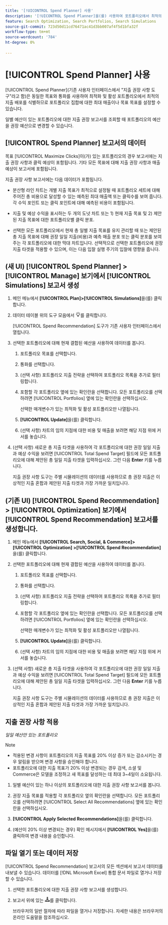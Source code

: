 ```yaml
---
title: '[!UICONTROL Spend Planner] 사용'
description: '[!UICONTROL Spend Planner]을(를) 사용하여 포트폴리오에서 최적의 지출 분포를 식별하는 방법에 대해 알아봅니다.'
feature: Search Optimization, Search Portfolios, Search Simulations
source-git-commit: 723d50d11cd76471ac41d3bb007af4f5d1bfa32f
workflow-type: tm+mt
source-wordcount: '784'
ht-degree: 0%

---
```


# [!UICONTROL Spend Planner] 사용

<!-- When this becomes a menu item, move file and TOC entry accordingly -->

[!UICONTROL Spend Planner]&#x200B;(기존 사용자 인터페이스에서 &quot;지출 권장 사항 도구&quot;라고 함)은 동일한 목표와 통화를 사용하여 최적화 및 활성 포트폴리오에서 최적의 지출 배포를 식별하므로 포트폴리오 집합에 대한 최대 매출이나 목표 목표를 설정할 수 있습니다.

일별 예산이 있는 포트폴리오에 대한 지출 권장 보고서를 조회할 때 포트폴리오의 예산을 권장 예산으로 변경할 수 있습니다.

## [!UICONTROL Spend Planner] 보고서의 데이터

목표 [!UICONTROL Maximize Clicks]이(가) 있는 포트폴리오의 경우 보고서에는 지출 권장 사항과 클릭 예상이 포함됩니다. 기타 모든 목표에 대해 지출 권장 사항과 매출 예상이 보고서에 포함됩니다.

지출 권장 사항 보고서에는 다음 데이터가 포함됩니다.

* 분산형 라인 차트는 개별 지출 목표가 최적으로 설정될 때 포트폴리오 세트에 대해 주어진 총 비용으로 달성할 수 있는 예측된 최대 매출액 또는 클릭수를 보여 줍니다. 각 수익 포인트 또는 클릭 포인트에 대해 예측된 비용이 포함됩니다.

* 지출 및 예상 수익을 표시하는 두 개의 도넛 차트 또는 1\) 현재 지출 목표 및 2\) 제안된 지출 목표에 대한 포트폴리오별 클릭 분포.

* 선택한 모든 포트폴리오에서 현재 총 일별 지출 목표를 유지 관리할 때 또는 제안된 총 지출 목표에 대해 권장 일일 지출(비용)과 예측 매출 분포 또는 클릭 분포를 보여주는 각 포트폴리오에 대한 막대 차트입니다. 선택적으로 선택한 포트폴리오에 권장 지출 타겟을 적용할 수 있으며, 이는 다음 입찰 실행 주기의 입찰에 영향을 줍니다.

## (새 UI) [!UICONTROL Spend Planner] > [!UICONTROL Manage] 보기에서 [!UICONTROL Simulations] 보고서 생성

<!-- The path will probably change, so then update the heading and instructions -->

1. 메인 메뉴에서 **[!UICONTROL Plan]>[!UICONTROL Simulations]**&#x200B;을(를) 클릭합니다.

1. 데이터 테이블 위의 도구 모음에서 ![지출 계획자](/help/search-social-commerce/assets/spend-planner-icon.png "지출 계획자")를 클릭합니다.

   [!UICONTROL Spend Recommendation] 도구가 기존 사용자 인터페이스에서 열립니다.

1. 선택한 포트폴리오에 대해 현재 결합된 예산을 사용하여 데이터를 봅니다.

   1. 포트폴리오 목표를 선택합니다.

   1. 통화를 선택합니다.

   1. (선택 사항) 포트폴리오 지출 전략을 선택하여 포트폴리오 목록을 추가로 필터링합니다.

   1. 포함할 각 포트폴리오 옆에 있는 확인란을 선택합니다. 모든 포트폴리오를 선택하려면 [!UICONTROL Portfolios] 옆에 있는 확인란을 선택하십시오.

      선택한 매개변수가 있는 최적화 및 활성 포트폴리오만 나열됩니다.

   1. **[!UICONTROL Update]**&#x200B;을(를) 클릭합니다.

   1. (선택 사항) 차트의 임의 지점에 대한 비용 및 매출을 보려면 해당 지점 위에 커서를 놓습니다.

1. (선택 사항) 새로운 총 지출 타겟을 사용하여 각 포트폴리오에 대한 권장 일일 지출과 예상 수익을 보려면 [!UICONTROL Total Spend Target] 필드에 모든 포트폴리오에 대해 제안된 총 일일 지출 타겟을 입력하십시오. 그런 다음 **Enter** 키를 누릅니다.

   지출 권장 사항 도구는 주별 시뮬레이션의 데이터를 사용하므로 총 권장 지출은 이상적인 지출 혼합과 제안된 지출 타겟과 가장 가까운 일치입니다.

## (기존 UI) [!UICONTROL Spend Recommendation] > [!UICONTROL Optimization] 보기에서 [!UICONTROL Spend Recommendation] 보고서를 생성합니다.

1. 메인 메뉴에서 **[!UICONTROL Search, Social, & Commerce]> [!UICONTROL Optimization] >[!UICONTROL Spend Recommendation]**&#x200B;을(를) 클릭합니다.

1. 선택한 포트폴리오에 대해 현재 결합된 예산을 사용하여 데이터를 봅니다.

   1. 포트폴리오 목표를 선택합니다.

   1. 통화를 선택합니다.

   1. (선택 사항) 포트폴리오 지출 전략을 선택하여 포트폴리오 목록을 추가로 필터링합니다.

   1. 포함할 각 포트폴리오 옆에 있는 확인란을 선택합니다. 모든 포트폴리오를 선택하려면 [!UICONTROL Portfolios] 옆에 있는 확인란을 선택하십시오.

      선택한 매개변수가 있는 최적화 및 활성 포트폴리오만 나열됩니다.

   1. **[!UICONTROL Update]**&#x200B;을(를) 클릭합니다.

   1. (선택 사항) 차트의 임의 지점에 대한 비용 및 매출을 보려면 해당 지점 위에 커서를 놓습니다.

1. (선택 사항) 새로운 총 지출 타겟을 사용하여 각 포트폴리오에 대한 권장 일일 지출과 예상 수익을 보려면 [!UICONTROL Total Spend Target] 필드에 모든 포트폴리오에 대해 제안된 총 일일 지출 타겟을 입력하십시오. 그런 다음 **Enter** 키를 누릅니다.

   지출 권장 사항 도구는 주별 시뮬레이션의 데이터를 사용하므로 총 권장 지출은 이상적인 지출 혼합과 제안된 지출 타겟과 가장 가까운 일치입니다.

## 지출 권장 사항 적용

*일일 예산만 있는 포트폴리오*

>[!NOTE]
>
>* 적용된 변경 사항이 포트폴리오의 지출 목표를 20% 이상 증가 또는 감소시키는 경우 알림을 받으며 변경 사항을 승인해야 합니다.
>* 포트폴리오에 대한 지출 목표가 20% 이상 변경되는 경우 검색, 소셜 및 Commerce은 모델을 조정하고 새 목표를 달성하는 데 최대 3~4일이 소요됩니다.

1. 일별 예산이 있는 하나 이상의 포트폴리오에 대한 지출 권장 사항 보고서를 봅니다.

1. 권장 지출 목표를 적용할 각 포트폴리오 옆의 확인란을 선택합니다. 모든 포트폴리오를 선택하려면 [!UICONTROL Select All Recommendations] 옆에 있는 확인란을 선택하십시오.

1. **[!UICONTROL Apply Selected Recommendations]**&#x200B;을(를) 클릭합니다.

1. (예산이 20% 이상 변경되는 경우) 확인 메시지에서 **[!UICONTROL Yes]**&#x200B;을(를) 클릭하여 변경 내용을 승인합니다.

## 파일 열기 또는 데이터 저장

[!UICONTROL Spend Recommendation] 보고서의 모든 섹션에서 보고서 데이터를 내보낼 수 있습니다. 데이터를 [!DNL Microsoft Excel] 통합 문서 파일로 열거나 저장할 수 있습니다.

1. 선택한 포트폴리오에 대한 지출 권장 사항 보고서를 생성합니다.

1. 보고서 위에 있는 ![다운로드](/help/search-social-commerce/assets/download-spend-recommendation.png "다운로드")를 클릭합니다.

   브라우저의 일반 절차에 따라 파일을 열거나 저장합니다.  자세한 내용은 브라우저의 온라인 도움말을 참조하십시오.
